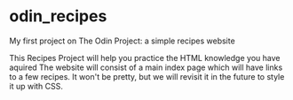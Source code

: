 # odin_recipes
My first project on The Odin Project:  a simple recipes website

This Recipes Project will help you practice the HTML knowledge you have aquired
The website will consist of a main index page which will have links to a few recipes.
It won't be pretty, but we will revisit it in the future to style it up with CSS.